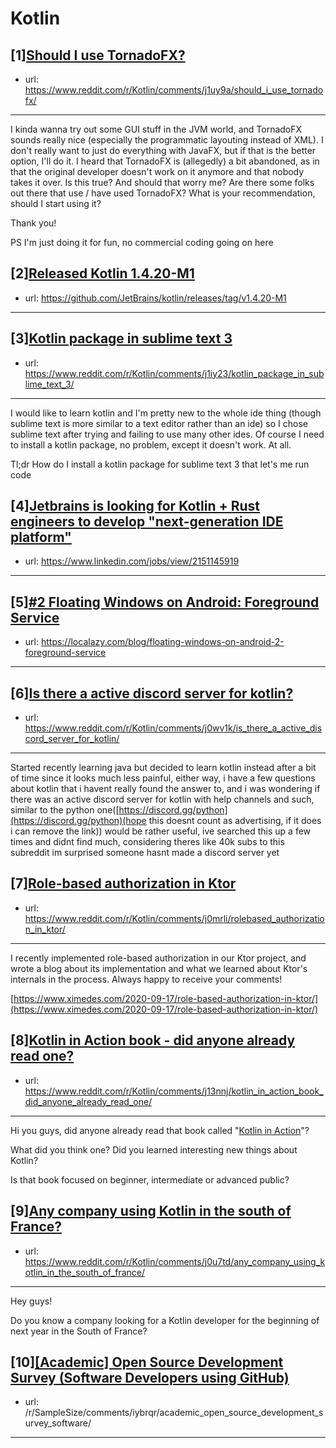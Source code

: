 # Kotlin
## [1][Should I use TornadoFX?](https://www.reddit.com/r/Kotlin/comments/j1uy9a/should_i_use_tornadofx/)
- url: https://www.reddit.com/r/Kotlin/comments/j1uy9a/should_i_use_tornadofx/
---
I kinda wanna try out some GUI stuff in the JVM world, and TornadoFX sounds really nice (especially the programmatic layouting instead of XML). I don't really want to just do everything with JavaFX, but if that is the better option, I'll do it. I heard that TornadoFX is (allegedly) a bit abandoned, as in that the original developer doesn't work on it anymore and that nobody takes it over. Is this true? And should that worry me? Are there some folks out there that use / have used TornadoFX? What is your recommendation, should I start using it?

Thank you!

PS I'm just doing it for fun, no commercial coding going on here
## [2][Released Kotlin 1.4.20-M1](https://www.reddit.com/r/Kotlin/comments/j1b1r7/released_kotlin_1420m1/)
- url: https://github.com/JetBrains/kotlin/releases/tag/v1.4.20-M1
---

## [3][Kotlin package in sublime text 3](https://www.reddit.com/r/Kotlin/comments/j1iy23/kotlin_package_in_sublime_text_3/)
- url: https://www.reddit.com/r/Kotlin/comments/j1iy23/kotlin_package_in_sublime_text_3/
---
 I would like to learn kotlin and I'm pretty new to the whole ide thing (though sublime text is more similar to a text editor rather than an ide) so I chose sublime text after trying and failing to use many other ides.
Of course I need to install a kotlin package, no problem, except it doesn't work. At all.

Tl;dr
How do I install a kotlin package for sublime text 3 that let's me run code
## [4][Jetbrains is looking for Kotlin + Rust engineers to develop "next-generation IDE platform"](https://www.reddit.com/r/Kotlin/comments/j10bdq/jetbrains_is_looking_for_kotlin_rust_engineers_to/)
- url: https://www.linkedin.com/jobs/view/2151145919
---

## [5][#2 Floating Windows on Android: Foreground Service](https://www.reddit.com/r/Kotlin/comments/j18n18/2_floating_windows_on_android_foreground_service/)
- url: https://localazy.com/blog/floating-windows-on-android-2-foreground-service
---

## [6][Is there a active discord server for kotlin?](https://www.reddit.com/r/Kotlin/comments/j0wv1k/is_there_a_active_discord_server_for_kotlin/)
- url: https://www.reddit.com/r/Kotlin/comments/j0wv1k/is_there_a_active_discord_server_for_kotlin/
---
Started recently learning java but decided to learn kotlin instead after a bit of time since it looks much less painful, either way, i have a few questions about kotlin that i havent really found the answer to, and i was wondering if there was an active discord server for kotlin with help channels and such, similar to the python one([https://discord.gg/python](https://discord.gg/python)(hope this doesnt count as advertising, if it does i can remove the link)) would be rather useful, ive searched this up a few times and didnt find much, considering theres like 40k subs to this subreddit im surprised someone hasnt made a discord server yet
## [7][Role-based authorization in Ktor](https://www.reddit.com/r/Kotlin/comments/j0mrli/rolebased_authorization_in_ktor/)
- url: https://www.reddit.com/r/Kotlin/comments/j0mrli/rolebased_authorization_in_ktor/
---
I recently implemented role-based authorization in our Ktor project, and wrote a blog about its implementation and what we learned about Ktor's internals in the process. Always happy to receive your comments!  


[https://www.ximedes.com/2020-09-17/role-based-authorization-in-ktor/](https://www.ximedes.com/2020-09-17/role-based-authorization-in-ktor/)
## [8][Kotlin in Action book - did anyone already read one?](https://www.reddit.com/r/Kotlin/comments/j13nnj/kotlin_in_action_book_did_anyone_already_read_one/)
- url: https://www.reddit.com/r/Kotlin/comments/j13nnj/kotlin_in_action_book_did_anyone_already_read_one/
---
Hi you guys, did anyone already read that book called "[Kotlin in Action](https://www.manning.com/books/kotlin-in-action)"?  

What did you think one? Did you learned interesting new things about Kotlin? 

Is that book focused on beginner, intermediate or advanced public?
## [9][Any company using Kotlin in the south of France?](https://www.reddit.com/r/Kotlin/comments/j0u7td/any_company_using_kotlin_in_the_south_of_france/)
- url: https://www.reddit.com/r/Kotlin/comments/j0u7td/any_company_using_kotlin_in_the_south_of_france/
---
Hey guys!

Do you know a company looking for a Kotlin developer for the beginning of next year in the South of France?
## [10][[Academic] Open Source Development Survey (Software Developers using GitHub)](https://www.reddit.com/r/Kotlin/comments/j0q7vd/academic_open_source_development_survey_software/)
- url: /r/SampleSize/comments/iybrqr/academic_open_source_development_survey_software/
---

